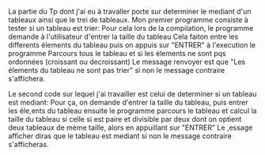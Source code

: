 La partie du Tp dont j'ai eu à travaller porte sur determiner le mediant d'un  tableaux ainsi que le trei de tableaux.
Mon premier programme consiste à tester si   un tableau est trier:
    Pour cela lors de la compilation, le programme demande à l'utilisateur d'entrer la taille du tableau
    Cela faiton entre les differents élements du tableau puis on appuis sur "ENTRER"
    à l'execution le programme Parcours tous  le tableau et si les élements ne sont pqs ordonnées (croissant ou decroissant) Le message renvoyer est que "Les élements du tableau ne sont pas trier" si non le message contraire s'affichera.

Le second code sur lequel j'ai travailler est celui de determiner si un tableau est mediant:
    Pour ça, on demande d'entrer la taille du tableau, puis entrer les éle,ents du tableau
    ensuite le programme parcours le tableau et calcul la taille du tableau
    si celle si est paire et divisible par deux dont on optient deux tableaux de mème taille, 
    alors en appuillant sur "ENTRER" Le ,essage afficher diras que le tableau est mediant si non le message contraire s'afficheras. 